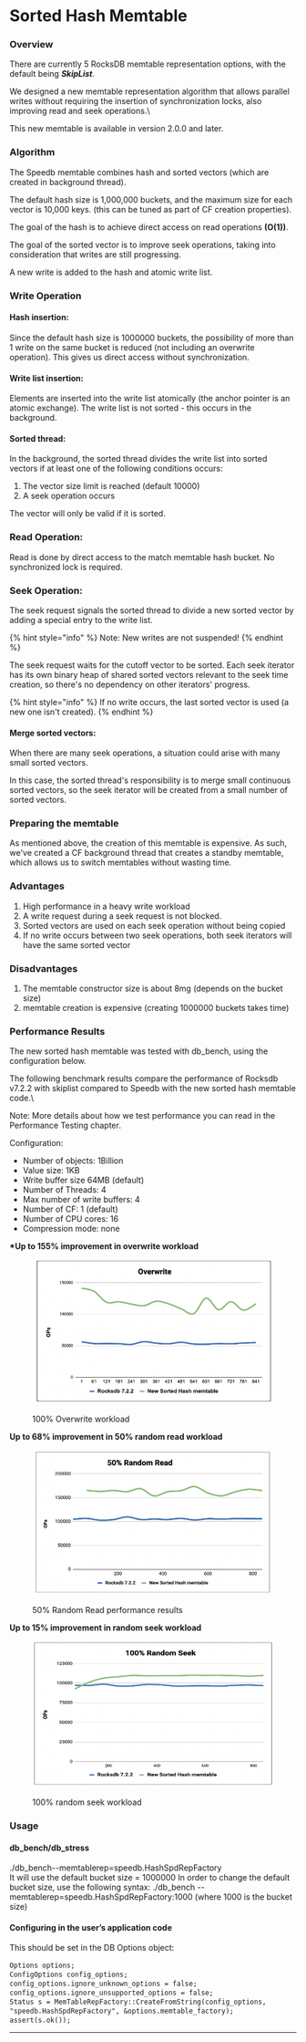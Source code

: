 # Sorted Hash Memtable

### Overview

There are currently 5 RocksDB memtable representation options, with the default being _**SkipList**_.&#x20;

We designed a new memtable representation algorithm that allows parallel writes without requiring the insertion of synchronization locks, also improving read and seek operations.\


This new memtable is available in version 2.0.0 and later.&#x20;

### Algorithm

The Speedb memtable combines hash and sorted vectors (which are created in background thread).

The default hash size is 1,000,000 buckets, and the maximum size for each vector is 10,000 keys. (this can be tuned as part of CF creation properties).

The goal of the hash is to achieve direct access on read operations **(O(1))**.&#x20;

The goal of the sorted vector is to improve seek operations, taking into consideration that writes are still progressing.&#x20;

A new write is added to the hash and atomic write list.

### Write Operation

#### **Hash insertion:**

Since the default hash size is 1000000 buckets, the possibility of more than 1 write on the same bucket is reduced (not including an overwrite operation). This gives us direct access without synchronization.

#### Write list insertion:

Elements are inserted into the write list atomically (the anchor pointer is an atomic exchange). The write list is not sorted - this occurs in the background.

#### Sorted thread:

In the background, the sorted thread divides the write list into sorted vectors if at least one of the following conditions occurs:

1. The vector size limit is reached (default 10000)&#x20;
2. A seek operation occurs

The vector will only be valid if it is sorted.

### Read Operation:

Read is done by direct access to the match memtable hash bucket. No synchronized lock is required.

### Seek Operation:

The seek request signals the sorted thread to divide a new sorted vector by adding a special entry to the write list.&#x20;

{% hint style="info" %}
Note: New writes are not suspended!
{% endhint %}

The seek request waits for the cutoff vector to be sorted. Each seek iterator has its own binary heap of shared sorted vectors relevant to the seek time creation, so there's no dependency on other iterators' progress.

{% hint style="info" %}
If no write occurs, the last sorted vector is used (a new one isn't created).&#x20;
{% endhint %}

#### Merge sorted vectors:

When there are many seek operations, a situation could arise with many small sorted vectors.&#x20;

In this case, the sorted thread's responsibility is to merge small continuous sorted vectors, so the seek iterator will be created from a small number of sorted vectors.

### Preparing the memtable&#x20;

As mentioned above, the creation of this memtable is expensive. As such, we've created a CF background thread that creates a standby memtable, which allows us to switch memtables without wasting time.&#x20;

### Advantages

1. High performance in a heavy write workload &#x20;
2. A write request during a seek request is not blocked.&#x20;
3. Sorted vectors are used on each seek operation without being copied
4. If no write occurs between two seek operations, both seek iterators will have the same sorted vector&#x20;

### Disadvantages

1. The memtable constructor size is about 8mg (depends on the bucket size)&#x20;
2. memtable creation is expensive (creating 1000000 buckets takes time)

### Performance Results&#x20;

The new sorted hash memtable was tested with db\_bench, using the configuration below.&#x20;

The following benchmark results compare the performance of Rocksdb v7.2.2 with skiplist compared to Speedb with the new sorted hash memtable code.\


Note: More details about how we test performance you can read in the Performance Testing chapter.&#x20;

Configuration:

* Number of objects: 1Billion&#x20;
* Value size: 1KB
* Write buffer size 64MB (default)
* Number of Threads: 4
* Max number of write buffers: 4
* Number of CF: 1 (default)
* Number of CPU cores: 16
* Compression mode: none

&#x20;**\*Up to 155% improvement in overwrite workload**&#x20;

<figure><img src="../.gitbook/assets/Overwrite - memtable" alt=""><figcaption><p>100% Overwrite workload <br></p></figcaption></figure>

**Up to 68% improvement in 50% random read workload**&#x20;

<figure><img src="../.gitbook/assets/random read memtable" alt=""><figcaption><p>50% Random Read performance results</p></figcaption></figure>

**Up to 15% improvement in random seek workload**&#x20;

<figure><img src="../.gitbook/assets/random seek memtable" alt=""><figcaption><p>100% random seek workload </p></figcaption></figure>

### Usage

#### db\_bench/db\_stress

./db\_bench--memtablerep=speedb.HashSpdRepFactory\
It will use the default bucket size = 1000000 In order to change the default bucket size, use the following syntax: ./db\_bench --memtablerep=speedb.HashSpdRepFactory:1000 (where 1000 is the bucket size)

#### Configuring in the user’s application code

This should be set in the DB Options object:&#x20;

```
Options options;
ConfigOptions config_options;
config_options.ignore_unknown_options = false;
config_options.ignore_unsupported_options = false;
Status s = MemTableRepFactory::CreateFromString(config_options, "speedb.HashSpdRepFactory", &options.memtable_factory);
assert(s.ok());

```

****



